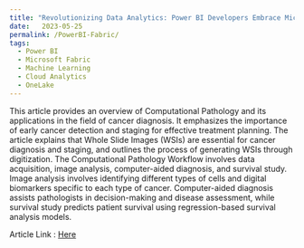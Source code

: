 ```yaml
---
title: "Revolutionizing Data Analytics: Power BI Developers Embrace Microsoft Fabric - The Multi-cloud DataLake"
date:   2023-05-25
permalink: /PowerBI-Fabric/
tags:
  - Power BI
  - Microsoft Fabric
  - Machine Learning
  - Cloud Analytics
  - OneLake
---
```


This article provides an overview of Computational Pathology and its applications in the field of cancer diagnosis. It emphasizes the importance of early cancer detection and staging for effective treatment planning. The article explains that Whole Slide Images (WSIs) are essential for cancer diagnosis and staging, and outlines the process of generating WSIs through digitization. The Computational Pathology Workflow involves data acquisition, image analysis, computer-aided diagnosis, and survival study. Image analysis involves identifying different types of cells and digital biomarkers specific to each type of cancer. Computer-aided diagnosis assists pathologists in decision-making and disease assessment, while survival study predicts patient survival using regression-based survival analysis models.

Article Link : [Here](https://www.linkedin.com/pulse/revolutionizing-data-analytics-power-bi-developers-embrace-ali-raza/?trackingId=2wmUYYRgRa%2BneJMaK7lCgA%3D%3D)
